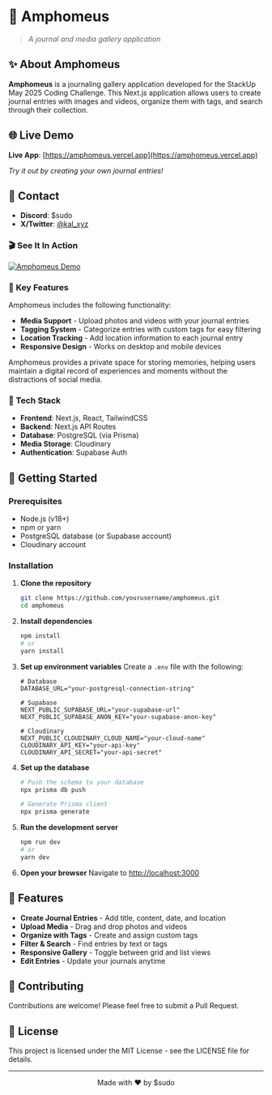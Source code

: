 # 📔 Amphomeus
> *A journal and media gallery application*

## ✨ About Amphomeus

**Amphomeus** is a journaling gallery application developed for the StackUp May 2025 Coding Challenge. This Next.js application allows users to create journal entries with images and videos, organize them with tags, and search through their collection.

## 🌐 Live Demo

**Live App**: [https://amphomeus.vercel.app](https://amphomeus.vercel.app)

*Try it out by creating your own journal entries!*

## 📱 Contact

- **Discord**: $sudo
- **X/Twitter**: [@kal_xyz](https://x.com/@kal_xyz)

### 🎬 See It In Action

[![Amphomeus Demo](https://img.youtube.com/vi/PLACEHOLDER/0.jpg)](https://youtu.be/emIhQm7NYI0 "Amphomeus Demo")

### 🌟 Key Features

Amphomeus includes the following functionality:

- **Media Support** - Upload photos and videos with your journal entries
- **Tagging System** - Categorize entries with custom tags for easy filtering
- **Location Tracking** - Add location information to each journal entry
- **Responsive Design** - Works on desktop and mobile devices

Amphomeus provides a private space for storing memories, helping users maintain a digital record of experiences and moments without the distractions of social media.

### 🔧 Tech Stack

- **Frontend**: Next.js, React, TailwindCSS
- **Backend**: Next.js API Routes
- **Database**: PostgreSQL (via Prisma)
- **Media Storage**: Cloudinary
- **Authentication**: Supabase Auth

## 🚀 Getting Started

### Prerequisites

- Node.js (v18+)
- npm or yarn
- PostgreSQL database (or Supabase account)
- Cloudinary account

### Installation

1. **Clone the repository**
   ```zsh
   git clone https://github.com/yourusername/amphomeus.git
   cd amphomeus
   ```

2. **Install dependencies**
   ```zsh
   npm install
   # or
   yarn install
   ```

3. **Set up environment variables**
   Create a `.env` file with the following:
   ```
   # Database
   DATABASE_URL="your-postgresql-connection-string"
   
   # Supabase
   NEXT_PUBLIC_SUPABASE_URL="your-supabase-url"
   NEXT_PUBLIC_SUPABASE_ANON_KEY="your-supabase-anon-key"
   
   # Cloudinary
   NEXT_PUBLIC_CLOUDINARY_CLOUD_NAME="your-cloud-name"
   CLOUDINARY_API_KEY="your-api-key"
   CLOUDINARY_API_SECRET="your-api-secret"
   ```

4. **Set up the database**
   ```zsh
   # Push the schema to your database
   npx prisma db push
   
   # Generate Prisma client
   npx prisma generate
   ```

5. **Run the development server**
   ```zsh
   npm run dev
   # or
   yarn dev
   ```

6. **Open your browser**
   Navigate to [http://localhost:3000](http://localhost:3000)

## 📱 Features

- **Create Journal Entries** - Add title, content, date, and location
- **Upload Media** - Drag and drop photos and videos
- **Organize with Tags** - Create and assign custom tags
- **Filter & Search** - Find entries by text or tags
- **Responsive Gallery** - Toggle between grid and list views
- **Edit Entries** - Update your journals anytime

## 🤝 Contributing

Contributions are welcome! Please feel free to submit a Pull Request.

## 📄 License

This project is licensed under the MIT License - see the LICENSE file for details.

---

<p align="center">
  Made with ❤️ by $sudo
</p>